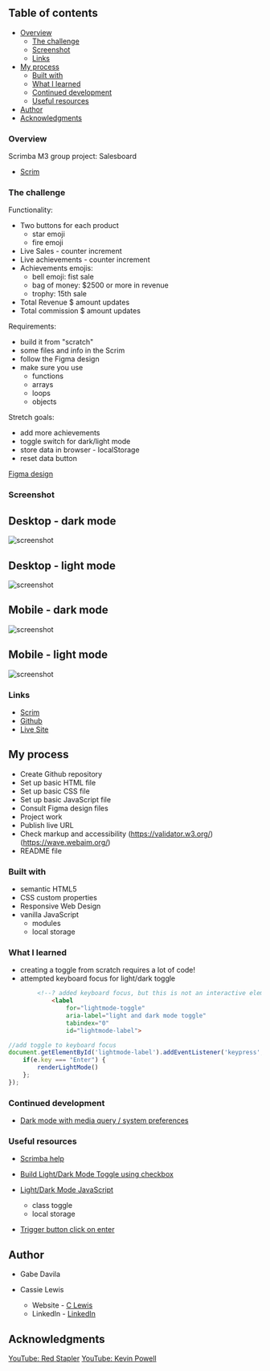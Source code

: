 
 ## Table of contents

- [Overview](#overview)
  - [The challenge](#the-challenge)
  - [Screenshot](#screenshot)
  - [Links](#links)
- [My process](#my-process)
  - [Built with](#built-with)
  - [What I learned](#what-i-learned)
  - [Continued development](#continued-development)
  - [Useful resources](#useful-resources)
- [Author](#author)
- [Acknowledgments](#acknowledgments)


### Overview

Scrimba M3 group project: Salesboard
- [Scrim](https://scrimba.com/scrim/co7fe43cfb10cd6f888c51d06)

### The challenge

Functionality:
- Two buttons for each product
    - star emoji
    - fire emoji
- Live Sales - counter increment
- Live achievements - counter increment
- Achievements emojis:
    - bell emoji: fist sale
    - bag of money: $2500 or more in revenue
    - trophy: 15th sale
- Total Revenue $ amount updates
- Total commission $ amount updates

Requirements:
- build it from "scratch"
- some files and info in the Scrim
- follow the Figma design
- make sure you use
    - functions
    - arrays
    - loops
    - objects

Stretch goals:
- add more achievements
- toggle switch for dark/light mode
- store data in browser - localStorage
- reset data button

[Figma design](https://www.figma.com/file/yOG2E3GasPrmnwl2EnLpSz/Salesboard-(Copy)?node-id=0-1&t=206o3y91cSroyB7P-0)

### Screenshot

<h2>Desktop - dark mode</h2>

![screenshot](images/screenshots/salesboard-dark-desktop.png)

<h2>Desktop - light mode</h2>

![screenshot](images/screenshots/salesboard-light-desktop.png)

<h2>Mobile - dark mode</h2>

![screenshot](images/screenshots/salesboard-dark-mobile.png)

<h2>Mobile - light mode</h2>

![screenshot](images/screenshots/salesboard-light-mobile.png)

### Links

- [Scrim](#)
- [Github](https://github.com/casserole27/scrimba-salesboard-app)
- [Live Site](https://www.clewisdev.com/scrimba-salesboard-app/)

## My process

- Create Github repository
- Set up basic HTML file 
- Set up basic CSS file
- Set up basic JavaScript file
- Consult Figma design files
- Project work
- Publish live URL
- Check markup and accessibility
(https://validator.w3.org/)
(https://wave.webaim.org/)
- README file

### Built with

- semantic HTML5
- CSS custom properties
- Responsive Web Design
- vanilla JavaScript
  - modules
  - local storage

### What I learned

- creating a toggle from scratch requires a lot of code!
- attempted keyboard focus for light/dark toggle 

```html
        <!--? added keyboard focus, but this is not an interactive element?-->
            <label 
                for="lightmode-toggle" 
                aria-label="light and dark mode toggle"
                tabindex="0"
                id="lightmode-label">
```

```javascript
//add toggle to keyboard focus
document.getElementById('lightmode-label').addEventListener('keypress', e => {
    if(e.key === "Enter") {
        renderLightMode()
    };
});
```

### Continued development

- [Dark mode with media query / system preferences](https://www.youtube.com/watch?v=_yCgeXFAXTM)


### Useful resources

- [Scrimba help](https://different-marmoset-f7b.notion.site/Salesboard-3bb783fcb97548f281a45c8001f08a36)

- [Build Light/Dark Mode Toggle using checkbox](https://www.youtube.com/watch?v=S-T9XoCMwt4)

- [Light/Dark Mode JavaScript](https://www.youtube.com/watch?v=wodWDIdV9BY)
  - class toggle
  - local storage

- [Trigger button click on enter](https://www.w3schools.com/howto/howto_js_trigger_button_enter.asp)

## Author

- Gabe Davila

- Cassie Lewis
  - Website - [C Lewis](https://www.clewisdev.com)
  - LinkedIn - [LinkedIn](https://www.linkedin.com/in/clewisdev/)

## Acknowledgments

[YouTube: Red Stapler](https://www.youtube.com/@RedStapler_channel)
[YouTube: Kevin Powell](https://www.youtube.com/@KevinPowell)





